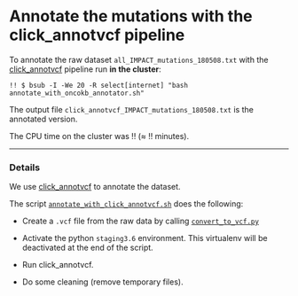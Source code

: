 # Annotate the mutations with the click_annotvcf pipeline

To annotate the raw dataset `all_IMPACT_mutations_180508.txt` with the [click_annotvcf](https://github.com/leukgen/click_annotvcf/tree/add-normals) pipeline run **in the cluster**:
```shell
!! $ bsub -I -We 20 -R select[internet] "bash annotate_with_oncokb_annotator.sh"
```

The output file `click_annotvcf_IMPACT_mutations_180508.txt` is the annotated version.

The CPU time on the cluster was !! (≈ !! minutes).

***

### Details

We use [click_annotvcf](https://github.com/leukgen/click_annotvcf/tree/add-normals) to annotate the dataset.

The script [`annotate_with_click_annotvcf.sh`](https://github.com/ElsaB/impact-annotator/blob/master/data/annotate_with_click_annotvcf/annotate_with_click_annotvcf.sh) does the following:

* Create a `.vcf` file from the raw data by calling [`convert_to_vcf.py`](https://github.com/ElsaB/impact-annotator/blob/master/data/annotate_with_click_annotvcf/convert_to_vcf.py)

* Activate the python `staging3.6` environment. This virtualenv will be deactivated at the end of the script.

* Run click_annotvcf.

* Do some cleaning (remove temporary files).
